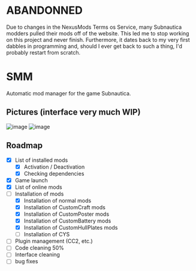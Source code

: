 # ABANDONNED

Due to changes in the NexusMods Terms os Service, many Subnautica modders pulled their mods off of the website. This led me to stop working on this project and never finish. 
Furthermore, it dates back to my very first dabbles in programming and, should I ever get back to such a thing, I'd probably restart from scratch.

# SMM
Automatic mod manager for the game Subnautica.

Pictures (interface very much WIP)
---
![image](https://user-images.githubusercontent.com/57094476/121049346-e7fd1e80-c7b7-11eb-85b3-db1ff97c894b.png)
![image](https://user-images.githubusercontent.com/57094476/121049419-f5b2a400-c7b7-11eb-9d23-9004acc36050.png)

Roadmap
---
   - [x] List of installed mods
       - [x] Activation / Deactivation
       - [x] Checking dependencies
   - [x] Game launch
   - [x] List of online mods
   - [ ] Installation of mods
       - [x] Installation of normal mods
       - [x] Installation of CustomCraft mods
       - [x] Installation of CustomPoster mods
       - [x] Installation of CustomBattery mods
       - [x] Installation of CustomHullPlates mods
       - [ ] Installation of CYS
   - [ ] Plugin management (CC2, etc.)
   - [ ] Code cleaning 50%
   - [ ] Interface cleaning
   - [ ] bug fixes

